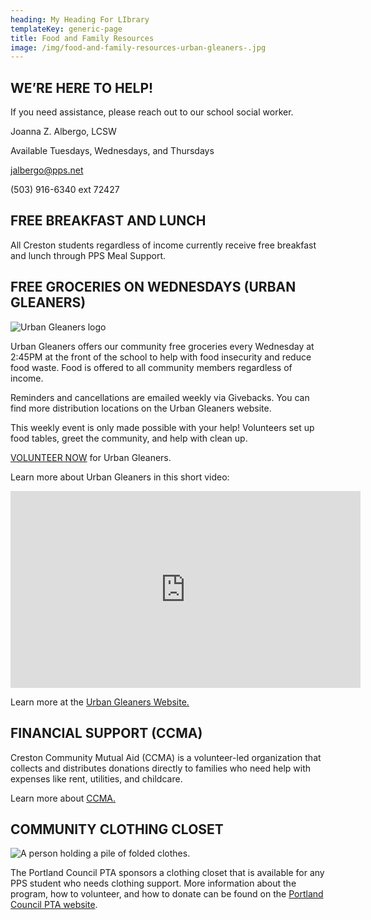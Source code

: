 ```yaml
---
heading: My Heading For LIbrary
templateKey: generic-page
title: Food and Family Resources
image: /img/food-and-family-resources-urban-gleaners-.jpg
---
```

## WE’RE HERE TO HELP!

If you need assistance, please reach out to our school social worker.

Joanna Z. Albergo, LCSW

Available Tuesdays, Wednesdays, and Thursdays

jalbergo@pps.net

(503) 916-6340 ext 72427

## FREE BREAKFAST AND LUNCH

All Creston students regardless of income currently receive free breakfast and lunch through PPS Meal Support.

## FREE GROCERIES ON WEDNESDAYS (URBAN GLEANERS)

![Urban Gleaners logo](/img/urban-gleaners-logo.png)

Urban Gleaners offers our community free groceries every Wednesday at 2:45PM at the front of the school to help with food insecurity and reduce food waste. Food is offered to all community members regardless of income.

Reminders and cancellations are emailed weekly via Givebacks. You can find more distribution locations on the Urban Gleaners website.

This weekly event is only made possible with your help! Volunteers set up food tables, greet the community, and help with clean up.

[VOLUNTEER NOW](https://www.signupgenius.com/go/70a094eabad2aa4f94-urban#/) for Urban Gleaners.

Learn more about Urban Gleaners in this short video:

<iframe width="560" height="315" src="https://www.youtube-nocookie.com/embed/CGIy_SdKgM8?si=lRvE4vZOrrkrIsbF" title="YouTube video player" frameborder="0" allow="accelerometer; autoplay; clipboard-write; encrypted-media; gyroscope; picture-in-picture; web-share" allowfullscreen></iframe>

Learn more at the [Urban Gleaners Website.](https://urbangleaners.org)

## FINANCIAL SUPPORT (CCMA)

Creston Community Mutual Aid (CCMA) is a volunteer-led organization that collects and distributes donations directly to families who need help with expenses like rent, utilities, and childcare. 

Learn more about [CCMA.](https://inquisitive-lolly-d1ee77.netlify.app/programs/ccma)

## **COMMUNITY CLOTHING CLOSET**

![A person holding a pile of folded clothes.](/img/maude-frederique-lavoie-edstj4kcucw-unsplash.jpg)

The Portland Council PTA sponsors a clothing closet that is available for any PPS student who needs clothing support. More information about the program, how to volunteer, and how to donate can be found on the [Portland Council PTA website](https://portlandcouncilpta.org/pta-clothing-center).
